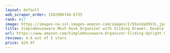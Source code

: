 ```yaml
---
layout: default 
﻿web_scraper_order: 1582906748-6735
rank: #17
image: https://images-na.ssl-images-amazon.com/images/I/91esVp69VJL.jpg
title: SimpleHouseware Mesh Desk Organizer with Sliding Drawer, Double Tray and 5 Upright…
url: https://www.amazon.com/SimpleHouseware-Organizer-Sliding-Upright-Sections/dp/B01N9HQM9F/ref=zg_mw_office-products_17?_encoding=UTF8&psc=1&refRID=P0ECJQ11PPCC8ZJ2K329
reviews: 4.6 out of 5 stars
price: $24.97 
---
```

